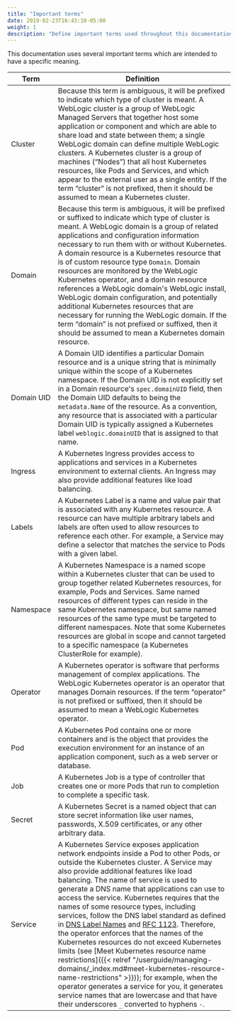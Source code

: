 ```yaml
---
title: "Important terms"
date: 2019-02-23T16:43:10-05:00
weight: 1
description: "Define important terms used throughout this documentation."
---
```




This documentation uses several important terms which are intended to have a specific meaning.

|Term	| Definition |
| --- | --- |
| Cluster	| Because this term is ambiguous, it will be prefixed to indicate which type of cluster is meant.  A WebLogic cluster is a group of WebLogic Managed Servers that together host some application or component and which are able to share load and state between them; a single WebLogic domain can define multiple WebLogic clusters.  A Kubernetes cluster is a group of machines (“Nodes”) that all host Kubernetes resources, like Pods and Services, and which appear to the external user as a single entity.  If the term “cluster” is not prefixed, then it should be assumed to mean a Kubernetes cluster. |
| Domain	| Because this term is ambiguous, it will be prefixed or suffixed to indicate which type of cluster is meant. A WebLogic domain is a group of related applications and configuration information necessary to run them with or without Kubernetes. A domain resource is a Kubernetes resource that is of custom resource type `Domain`. Domain resources are monitored by the WebLogic Kubernetes operator, and a domain resource references a WebLogic domain's WebLogic install, WebLogic domain configuration, and potentially additional Kubernetes resources that are necessary for running the WebLogic domain.  If the term “domain” is not prefixed or suffixed, then it should be assumed to mean a Kubernetes domain resource.|
| Domain UID	| A Domain UID identifies a particular Domain resource and is a unique string that is minimally unique within the scope of a Kubernetes namespace. If the Domain UID is not explicitly set in a Domain resource's `spec.domainUID` field, then the Domain UID defaults to being the `metadata.Name` of the resource. As a convention, any resource that is associated with a particular Domain UID is typically assigned a Kubernetes label `weblogic.domainUID` that is assigned to that name. |
| Ingress	| A Kubernetes Ingress provides access to applications and services in a Kubernetes environment to external clients.  An Ingress may also provide additional features like load balancing. |
| Labels        | A Kubernetes Label is a name and value pair that is associated with any Kubernetes resource. A resource can have multiple arbitrary labels and labels are often used to allow resources to reference each other. For example, a Service may define a selector that matches the service to Pods with a given label. |
| Namespace	| A Kubernetes Namespace is a named scope within a Kubernetes cluster that can be used to group together related Kubernetes resources, for example, Pods and Services. Same named resources of different types can reside in the same Kubernetes namespace, but same named resources of the same type must be targeted to different namespaces. Note that some Kubernetes resources are global in scope and cannot targeted to a specific namespace (a Kubernetes ClusterRole for example). |
| Operator	| A Kubernetes operator is software that performs management of complex applications. The WebLogic Kubernetes operator is an operator that manages Domain resources. If the term “operator” is not prefixed or suffixed, then it should be assumed to mean a WebLogic Kubernetes operator.|
| Pod	    | A Kubernetes Pod contains one or more containers and is the object that provides the execution environment for an instance of an application component, such as a web server or database. |
| Job	    | A Kubernetes Job is a type of controller that creates one or more Pods that run to completion to complete a specific task. |
| Secret	| A Kubernetes Secret is a named object that can store secret information like user names, passwords, X.509 certificates, or any other arbitrary data. |
| Service	| A Kubernetes Service exposes application network endpoints inside a Pod to other Pods, or outside the Kubernetes cluster.  A Service may also provide additional features like load balancing. The name of service is used to generate a DNS name that applications can use to access the service. Kubernetes requires that the names of some resource types, including services, follow the DNS label standard as defined in [DNS Label Names](https://kubernetes.io/docs/concepts/overview/working-with-objects/names/#dns-label-names) and [RFC 1123](https://tools.ietf.org/html/rfc1123). Therefore, the operator enforces that the names of the Kubernetes resources do not exceed Kubernetes limits (see [Meet Kubernetes resource name restrictions]({{< relref "/userguide/managing-domains/_index.md#meet-kubernetes-resource-name-restrictions" >}})); for example, when the operator generates a service for you, it generates service names that are lowercase and that have their underscores `_` converted to hyphens `-`. |
